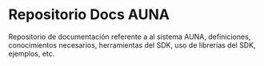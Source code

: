 # Repositorio Docs AUNA
Repositorio de documentación referente a al sistema AUNA, definiciones, conocimientos necesarios, herramientas del SDK, uso de librerías del SDK, ejemplos, etc.